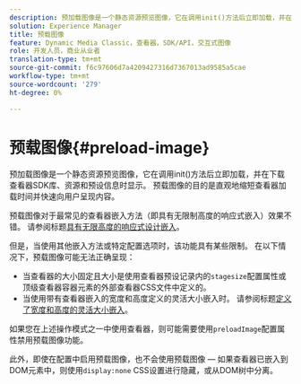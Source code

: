 ```yaml
---
description: 预加载图像是一个静态资源预览图像，它在调用init()方法后立即加载，并在下载查看器SDK库、资源和预设信息时显示。 预载图像的目的是直观地缩短查看器加载时间并快速向用户呈现内容。
solution: Experience Manager
title: 预载图像
feature: Dynamic Media Classic，查看器，SDK/API，交互式图像
role: 开发人员，商业从业者
translation-type: tm+mt
source-git-commit: f6c97606d7a4209427316d7367013ad9585a5cae
workflow-type: tm+mt
source-wordcount: '279'
ht-degree: 0%

---
```



# 预载图像{#preload-image}

预加载图像是一个静态资源预览图像，它在调用init()方法后立即加载，并在下载查看器SDK库、资源和预设信息时显示。 预载图像的目的是直观地缩短查看器加载时间并快速向用户呈现内容。

预载图像对于最常见的查看器嵌入方法（即具有无限制高度的响应式嵌入）效果不错。 请参阅标题[具有无限高度的响应式设计嵌入](../../c-html5-aem-asset-viewers/c-html5-aem-interactive-images/c-html5-aem-interactive-images.md#section-6bb5d3c502544ad18a58eafe12a13435)。

但是，当使用其他嵌入方法或特定配置选项时，该功能具有某些限制。 在以下情况下，预载图像可能无法正确呈现：

* 当查看器的大小固定且大小是使用查看器预设记录内的`stagesize`配置属性或顶级查看器容器元素的外部查看器CSS文件中定义的。
* 当使用带有查看器嵌入的宽度和高度定义的灵活大小嵌入时。 请参阅标题[定义了宽度和高度的灵活大小嵌入](../../c-html5-aem-asset-viewers/c-html5-aem-interactive-images/c-html5-aem-interactive-images.md#section-6bb5d3c502544ad18a58eafe12a13435)。

如果您在上述操作模式之一中使用查看器，则可能需要使用`preloadImage`配置属性禁用预载图像功能。

此外，即使在配置中启用预载图像，也不会使用预载图像 — 如果查看器已嵌入到DOM元素中，则使用`display:none` CSS设置进行隐藏，或从DOM树中分离。
